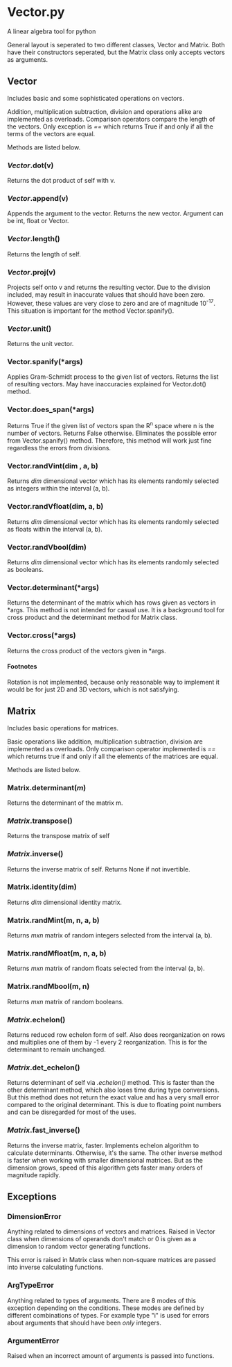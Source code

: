 # Vector.py 

A linear algebra tool for python

General layout is seperated to two different classes, Vector and Matrix. 
Both have their constructors seperated, but the Matrix class only accepts
vectors as arguments. 

## Vector

Includes basic and some sophisticated operations on vectors.

Addition, multiplication subtraction, division and operations alike are 
implemented as overloads. Comparison operators compare the length of the
vectors. Only exception is _==_ which returns True if and only if all the
terms of the vectors are equal.

Methods are listed below.

### _Vector_.dot(v)

Returns the dot product of self with v.

### _Vector_.append(v)

Appends the argument to the vector. Returns the new vector. Argument
can be int, float or Vector.

### _Vector_.length()

Returns the length of self.

### _Vector_.proj(v)

Projects self onto v and returns the resulting vector. Due to the 
division included, may result in inaccurate values that should have
been zero. However, these values are very close to zero and are of
magnitude 10<sup>-17</sup>. This situation is important for the method
Vector.spanify().

### _Vector_.unit()

Returns the unit vector.

### Vector.spanify(*args)

Applies Gram-Schmidt process to the given list of vectors. Returns the
list of resulting vectors. May have inaccuracies explained for Vector.dot()
method.

### Vector.does_span(*args)

Returns True if the given list of vectors span the R<sup>n</sup> space
where n is the number of vectors. Returns False otherwise. Eliminates
the possible error from Vector.spanify() method. Therefore, this method
will work just fine regardless the errors from divisions.

### Vector.randVint(dim , a, b)

Returns _dim_ dimensional vector which has its elements randomly selected
as integers within the interval (a, b).

### Vector.randVfloat(dim, a, b)

Returns _dim_ dimensional vector which has its elements randomly selected
as floats within the interval (a, b).

### Vector.randVbool(dim)

Returns _dim_ dimensional vector which has its elements randomly selected
as booleans.

### Vector.determinant(*args)

Returns the determinant of the matrix which has rows given as vectors in
*args. This method is not intended for casual use. It is a background
tool for cross product and the determinant method for Matrix class.

### Vector.cross(*args)

Returns the cross product of the vectors given in *args.


#### Footnotes

Rotation is not implemented, because only reasonable way to implement
it would be for just 2D and 3D vectors, which is not satisfying. 


## Matrix

Includes basic operations for matrices.

Basic operations like addition, multiplication subtraction, division
are implemented as overloads. Only comparison operator implemented is
_==_ which returns true if and only if all the elements of the matrices
are equal.

Methods are listed below.

### Matrix.determinant(_m_)

Returns the determinant of the matrix m.

### _Matrix_.transpose()

Returns the transpose matrix of self

### _Matrix_.inverse()

Returns the inverse matrix of self. Returns None if not invertible.

### Matrix.identity(dim)

Returns _dim_ dimensional identity matrix.

### Matrix.randMint(m, n, a, b)

Returns _mxn_ matrix of random integers selected from the interval (a, b).

### Matrix.randMfloat(m, n, a, b)

Returns _mxn_ matrix of random floats selected from the interval (a, b).

### Matrix.randMbool(m, n)

Returns _mxn_ matrix of random booleans.

### _Matrix_.echelon()

Returns reduced row echelon form of self. Also does reorganization on
rows and multiplies one of them by -1 every 2 reorganization. This is
for the determinant to remain unchanged.

### _Matrix_.det_echelon()

Returns determinant of self via _.echelon()_ method. This is faster
than the other determinant method, which also loses time during type
conversions. But this method does not return the exact value and has a
very small error compared to the original determinant. This is due to
floating point numbers and can be disregarded for most of the uses.

### _Matrix_.fast_inverse()

Returns the inverse matrix, faster. Implements echelon algorithm to
calculate determinants. Otherwise, it's the same. The other inverse
method is faster when working with smaller dimensional matrices. But
as the dimension grows, speed of this algorithm gets faster many orders
of magnitude rapidly.

## Exceptions

### DimensionError

Anything related to dimensions of vectors and matrices. Raised in 
Vector class when dimensions of operands don't match or 0 is given
as a dimension to random vector generating functions.

This error is raised in Matrix class when non-square matrices are
passed into inverse calculating functions.

### ArgTypeError

Anything related to types of arguments. There are 8 modes of this
exception depending on the conditions. These modes are defined by
different combinations of types. For example type "i" is used for
errors about arguments that should have been _only_ integers.

### ArgumentError

Raised when an incorrect amount of arguments is passed into functions.